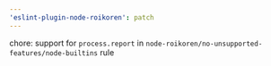 ```yaml
---
'eslint-plugin-node-roikoren': patch
---
```


chore: support for `process.report` in `node-roikoren/no-unsupported-features/node-builtins` rule
